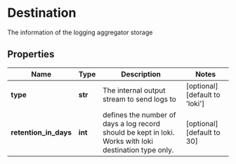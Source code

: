 # Destination

The information of the logging aggregator storage
## Properties
| Name | Type | Description | Notes |
| ------------ | ------------- | ------------- | ------------- |
| **type** | **str** | The internal output stream to send logs to | [optional] [default to 'loki'] |
| **retention_in_days** | **int** | defines the number of days a log record should be kept in loki. Works with loki destination type only. | [optional] [default to 30] |


